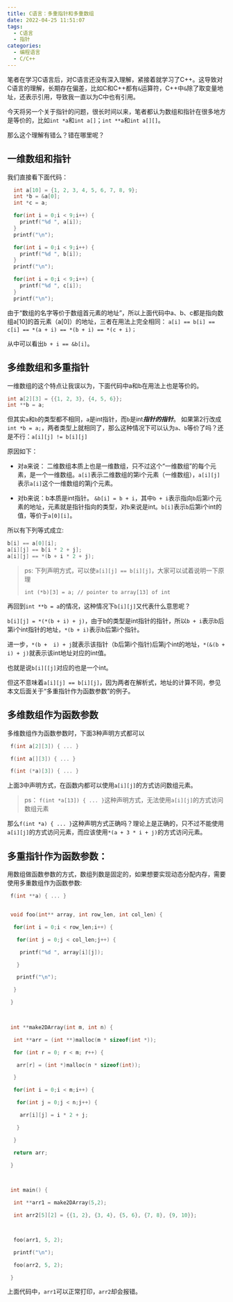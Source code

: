 ```yaml
---
title: C语言：多重指针和多重数组
date: 2022-04-25 11:51:07
tags:
  - C语言
  - 指针
categories:
  - 编程语言
  - C/C++
---
```


笔者在学习C语言后，对C语言还没有深入理解，紧接着就学习了C++。这导致对C语言的理解，长期存在偏差，比如C和C++都有`&`运算符，C++中`&`除了取变量地址，还表示引用，导致我一直以为C中也有引用。

今天将另一个关于指针的问题，很长时间以来，笔者都认为数组和指针在很多地方是等价的，比如`int *a`和`int a[]`；`int **a`和`int a[][]`。

那么这个理解有错么？错在哪里呢？

<!--more-->

## 一维数组和指针
我们直接看下面代码：

```c
  int a[10] = {1, 2, 3, 4, 5, 6, 7, 8, 9};
  int *b = &a[0];
  int *c = a;

  for(int i = 0;i < 9;i++) {
    printf("%d ", a[i]);
  }
  printf("\n");

  for(int i = 0;i < 9;i++) {
    printf("%d ", b[i]);
  }
  printf("\n");

  for(int i = 0;i < 9;i++) {
    printf("%d ", c[i]);
  }
  printf("\n");
```

由于“数组的名字等价于数组首元素的地址”，所以上面代码中a、b、c都是指向数组a[10]的首元素（a[0]）的地址，三者在用法上完全相同：
```a[i] == b[i] == c[i] == *(a + i) == *(b + i) == *(c + i)；```

从中可以看出`b + i == &b[i]`。

## 多维数组和多重指针

一维数组的这个特点让我误以为，下面代码中a和b在用法上也是等价的。

```c
int a[2][3] = {{1, 2, 3}, {4, 5, 6}};
int **b = a;
```

但其实`a`和`b`的类型都不相同，`a`是int指针，而`b`是int***指针的指针***。
如果第2行改成`int *b = a;`，两者类型上就相同了，那么这种情况下可以认为`a`、`b`等价了吗？还是不行：`a[i][j] != b[i][j]`

原因如下：

- 对a来说： 二维数组本质上也是一维数组，只不过这个“一维数组”的每个元素，是一个一维数组。`a[i]`表示二维数组的第i个元素（一维数组），`a[i][j]`表示`a[i]`这个一维数组的第j个元素。

- 对b来说：b本质是int指针。 `&b[i] = b + i`，其中`b + i`表示指向`b`后第i个元素的地址，元素就是指针指向的类型，对`b`来说是int。`b[i]`表示`b`后第i个int的值，等价于`a[0][i]`。

所以有下列等式成立:

```c
b[i] == a[0][i];
a[i][j] == b[i * 2 + j];
a[i][j] == *(b + i * 2 + j);
```
> ps:
> 下列声明方式，可以使`a[i][j] == b[i][j]`，大家可以试着说明一下原理
> ```
> int (*b)[3] = a; // pointer to array[13] of int 
> ```

再回到`int **b = a`的情况，这种情况下`b[i][j]`又代表什么意思呢？

`b[i][j] = *(*(b + i) + j)`，由于b的类型是int指针的指针，所以`b + i`表示b后第i个int指针的地址，`*(b + i)`表示b后第i个指针。

进一步，`*(b +  i) + j`就表示该指针（b后第i个指针)后第j个int的地址，`*(&(b + i) + j)`就表示该int地址对应的int值。

也就是说`b[i][[j]`对应的也是一个int。

但这不意味着`a[i][j] == b[i][j]`，因为两者在解析式，地址的计算不同，参见本文后面关于“多重指针作为函数参数”的例子。

## 多维数组作为函数参数
 

多维数组作为函数参数时，下面3种声明方式都可以

```c
 f(int a[2][3]) { ... }

 f(int a[][3]) { ... }

 f(int (*a)[3]) { ... }
```

上面3中声明方式，在函数内都可以使用`a[i][j]`的方式访问数组元素。

> ps：
> `f(int *a[13]) { ... }`这种声明方式，无法使用`a[i][j]`的方式访问数组元素


那么`f(int *a) { ... }`这种声明方式正确吗？理论上是正确的，只不过不能使用`a[i][j]`的方式访问元素，而应该使用`*(a + 3 * i + j)`的方式访问元素。

 

## 多重指针作为函数参数：

用数组做函数参数的方式，数组列数是固定的，如果想要实现动态分配内存，需要使用多重数组作为函数参数:

```c
 f(int **a) { ... }


 void foo(int** array, int row_len, int col_len) {

  for(int i = 0;i < row_len;i++) {

   for(int j = 0;j < col_len;j++) {

    printf("%d ", array[i][j]);

   }

   printf("\n");

  }

 }

 

 int **make2DArray(int m, int n) {

  int **arr = (int **)malloc(m * sizeof(int *));

  for (int r = 0; r < m; r++) {

   arr[r] = (int *)malloc(n * sizeof(int));

  }

  for(int i = 0;i < m;i++) {

   for(int j = 0;j < n;j++) {

    arr[i][j] = i * 2 + j;

   }

  }

  return arr;

 }

 

 int main() {

  int **arr1 = make2DArray(5,2);

  int arr2[5][2] = {{1, 2}, {3, 4}, {5, 6}, {7, 8}, {9, 10}};



  foo(arr1, 5, 2);

  printf("\n");

  foo(arr2, 5, 2);

 }
```

上面代码中，`arr1`可以正常打印，`arr2`却会报错。
